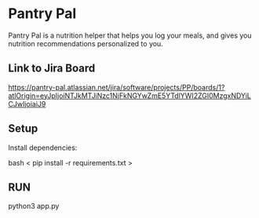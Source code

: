 # Pantry Pal

Pantry Pal is a nutrition helper that helps you log your meals, and gives you nutrition recommendations personalized to you. 

## Link to Jira Board
https://pantry-pal.atlassian.net/jira/software/projects/PP/boards/1?atlOrigin=eyJpIjoiNTJkMTJiNzc1NjFkNGYwZmE5YTdlYWI2ZGI0MzgxNDYiLCJwIjoiaiJ9


## Setup

Install dependencies:

bash
< pip install -r requirements.txt >

## RUN
python3 app.py

